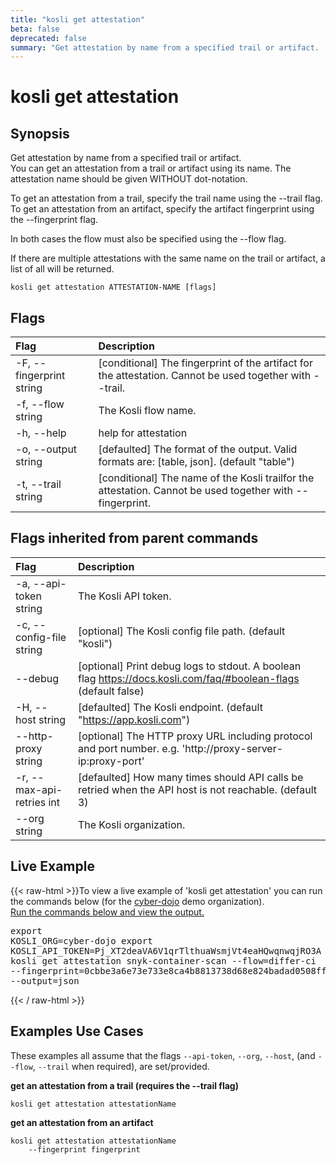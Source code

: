```yaml
---
title: "kosli get attestation"
beta: false
deprecated: false
summary: "Get attestation by name from a specified trail or artifact.  "
---
```


# kosli get attestation

## Synopsis

Get attestation by name from a specified trail or artifact.  
You can get an attestation from a trail or artifact using its name. The attestation name should be given
WITHOUT dot-notation.

To get an attestation from a trail, specify the trail name using the --trail flag.  
To get an attestation from an artifact, specify the artifact fingerprint using the --fingerprint flag.

In both cases the flow must also be specified using the --flow flag.

If there are multiple attestations with the same name on the trail or artifact, a list of all will be returned.


```shell
kosli get attestation ATTESTATION-NAME [flags]
```

## Flags
| Flag | Description |
| :--- | :--- |
|    -F, --fingerprint string  |  [conditional] The fingerprint of the artifact for the attestation. Cannot be used together with --trail.  |
|    -f, --flow string  |  The Kosli flow name.  |
|    -h, --help  |  help for attestation  |
|    -o, --output string  |  [defaulted] The format of the output. Valid formats are: [table, json]. (default "table")  |
|    -t, --trail string  |  [conditional] The name of the Kosli trailfor the attestation. Cannot be used together with --fingerprint.  |


## Flags inherited from parent commands
| Flag | Description |
| :--- | :--- |
|    -a, --api-token string  |  The Kosli API token.  |
|    -c, --config-file string  |  [optional] The Kosli config file path. (default "kosli")  |
|        --debug  |  [optional] Print debug logs to stdout. A boolean flag https://docs.kosli.com/faq/#boolean-flags (default false)  |
|    -H, --host string  |  [defaulted] The Kosli endpoint. (default "https://app.kosli.com")  |
|        --http-proxy string  |  [optional] The HTTP proxy URL including protocol and port number. e.g. 'http://proxy-server-ip:proxy-port'  |
|    -r, --max-api-retries int  |  [defaulted] How many times should API calls be retried when the API host is not reachable. (default 3)  |
|        --org string  |  The Kosli organization.  |


## Live Example

{{< raw-html >}}To view a live example of 'kosli get attestation' you can run the commands below (for the <a href="https://app.kosli.com/cyber-dojo/environments/aws-prod/snapshots/">cyber-dojo</a> demo organization).<br/><a href="https://app.kosli.com/api/v2/livedocs/cyber-dojo/cli?command=kosli+get+attestation+snyk-container-scan+--flow=differ-ci+--fingerprint=0cbbe3a6e73e733e8ca4b8813738d68e824badad0508ff20842832b5143b48c0+--output=json">Run the commands below and view the output.</a><pre>export KOSLI_ORG=cyber-dojo
export KOSLI_API_TOKEN=Pj_XT2deaVA6V1qrTlthuaWsmjVt4eaHQwqnwqjRO3A  # read-only
kosli get attestation snyk-container-scan --flow=differ-ci --fingerprint=0cbbe3a6e73e733e8ca4b8813738d68e824badad0508ff20842832b5143b48c0 --output=json</pre>{{< / raw-html >}}

## Examples Use Cases

These examples all assume that the flags  `--api-token`, `--org`, `--host`, (and `--flow`, `--trail` when required), are set/provided. 

**get an attestation from a trail (requires the --trail flag)**

```shell
kosli get attestation attestationName 

```

**get an attestation from an artifact**

```shell
kosli get attestation attestationName 
	--fingerprint fingerprint
```

